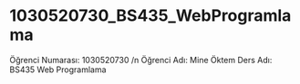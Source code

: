 # 1030520730_BS435_WebProgramlama

Öğrenci Numarası: 1030520730 /n
Öğrenci Adı: Mine Öktem
Ders Adı: BS435 Web Programlama
